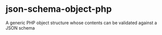 # json-schema-object-php
A generic PHP object structure whose contents can be validated against a JSON schema
